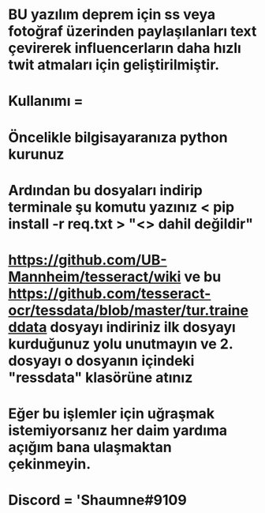 # BU yazılım deprem için ss veya fotoğraf üzerinden paylaşılanları text çevirerek influencerların daha hızlı twit atmaları için geliştirilmiştir.

# Kullanımı = 

# Öncelikle bilgisayaranıza python kurunuz
# Ardından bu dosyaları indirip terminale şu komutu yazınız < pip install -r req.txt > "<> dahil değildir"
# https://github.com/UB-Mannheim/tesseract/wiki ve bu https://github.com/tesseract-ocr/tessdata/blob/master/tur.traineddata dosyayı indiriniz ilk dosyayı kurduğunuz yolu unutmayın ve 2. dosyayı o dosyanın içindeki "ressdata" klasörüne atınız

# Eğer bu işlemler için uğraşmak istemiyorsanız her daim yardıma açığım bana ulaşmaktan çekinmeyin.

# Discord = 'Shaumne#9109
